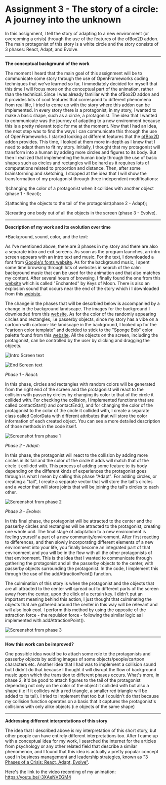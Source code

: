 # Assignment 3 -  The story of a circle: A journey into the unknown

In this assignment, I tell the story of adapting to a new environment (or overcoming a crisis) through the use of the features of the ofBox2D addon.
The main protagonist of this story is a white circle and the story consists of 3 phases: React, Adapt, and Evolve.

***
**The conceptual background of the work**

The moment I heard that the main goal of this assignment will be to communicate some story through the use of OpenFrameworks coding techniques that we've learned so far, I immediately decided for myself that this time I will focus more on the conceptual part of the animation, rather than the technical.
Since I was already familiar with the ofBox2D addon and it provides lots of cool features that correspond to different phenomena from real life, I tried to come up with the story where this addon can be implemented.
In every story there is a protagonist, in my story, I wanted to make a basic shape, such as a circle, a protagonist. The idea that I wanted to communicate was the journey of adapting to a new environment because this is a pretty relevant topic for me at the moment. Now that I had an idea, the next step was to find the ways I can communicate this through the use of OpenFrameworks.
I started looking at different features that the [ofBox2D](https://github.com/vanderlin/ofxBox2d) addon provides. This time, I looked at them more in-depth as I knew that I need to adapt them to fit my story.
Initially, I thought that my protagonist will transform into a human by adding more circles and figures to its body. But then I realized that implementing the human body through the use of basic shapes such as circles and rectangles will be hard as it requires lots of computations related to proportion and distance. Then, after some brainstorming and sketching, I stopped at the idea that I will show the transformation of my protagonist through three independent modifications: 

1)changing the color of a protagonist when it collides with another object (phase 1 - React); 

2)attaching the objects to the tail of the protagonist(phase 2 - Adapt);

3)creating one body out of all the objects in the screen (phase 3 - Evolve).

***
**Description of my work and its evolution over time**

*Background, sound, color, and the text:

As I've mentioned above, there are 3 phases in my story and there are also a separate intro and exit screens.
As soon as the program launches, an intro screen appears with an intro text and music. For the text, I downloaded a font from [Google's fonts website](https://fonts.google.com/specimen/Indie+Flower#standard-styles). As for the background music, I spent some time browsing through lots of websites in search of the calm background music that can be used for the animation and that also matches my content. After several hours of browsing, I finally found the one from this [website](https://www.chosic.com/free-music/adventure/) which is called "Enchanted" by Keys of Moon. There is also an explosion sound that occurs near the end of the story which i I downloaded from this [webiste](https://www.zapsplat.com/empty-search/).

The change in the phases that will be descrbied below is accompanied by a change in the background landscape. The images for the background I downloaded from this [website](https://www.vectorstock.com/royalty-free-vector/seamless-cartoon-nature-background-with-separate-vector-20061466).
As for the color of the randomly appearing circles and rectangles, i.e passerby objects, since my story has a vibe on a cartoon with cartoon-like landscape in the background, I looked up for the "cartoon color template" and decided to stick to the "Sponge Bob" color palette found from this [website](https://www.qualitylogoproducts.com/blog/12-color-schemes-from-famous-cartoons/).
All the objects on the screen, including the protagonist, can be controlled by the user by clicking and dragging the objects.

![Intro Screen text](bin/data/intro.png)

![End Screen text](bin/data/end.png)



*Phase 1 - React:*

In this phase, circles and rectangles with random colors will be generated from the right end of the screen and the protagonist will react to the collision with passerby circles by changing its color to that of the circle it collided with. For checking the collision, I implemented functions that are called contactStart() and contactEnd(), and for changing the color of the protagonist to the color of the circle it collided with, I create a separate class called ColorData with different attributes that will store the color information of each created object. You can see a more detailed description of those methods in the code itself.

![Screenshot from phase 1](bin/data/phase1.png)


*Phase 2 - Adapt:*

In this phase, the protagonist will react to the collision by adding more circles in its tail and the color of the circle it adds will match that of the circle it collided with. This process of adding some feature to its body depending on the different kinds of experiences the protagonist goes through is what I mean by calling this phase "Adapt". For adding circles, or creating a "tail", I create a separate vector that will store the tail's circles and a vector that will store joints that will be joining the tail's circles to each other.

![Screenshot from phase 2](bin/data/phase2.png)


*Phase 3 - Evolve:*

In this final phase, the protagonist will be attracted to the center and the passerby circles and rectangles will be attracted to the protagonist, creating one whole unit. The final stage of adaptation to a new environment is feeling yourself a part of a new community/environment. After first reacting to differences, and then slowly incorporating different elements of a new environment into your life, you finally become an integrated part of that environment and you will be in the flow with all the other protagonists of that environment. This is the idea that I wanted to communicate through gathering the protagonist and all the passerby objects to the center, with passerby objects surrounding the protagonist.
In the code, I implement this through the use of the addAttractionPoint() function.

The culmination of this story is when the protagonist and the objects that are all attracted to the center will spread out to different parts of the screen away from the center, upon the click of a certain key. I didn't put an important meaning behind this action, I just thought that culminating the objects that are gathered around the center in this way will be relevant and will also look cool. I perform this method by using the opposite of the attraction force - the repulsion force - following the similar logic as I implemented with addAttractionPoint().

![Screenshot from phase 3](bin/data/phase3.png)



***
**How this work can be improved?**

One possible idea would be to attach some role to the protagonists and passerby objects by adding images of some objects/people/cartoon characters etc.
Another idea that I had was to implement a collision sound but I didn't do that because I thought it will disrupt the flow of background music upon which the transition to different phases occurs.
What's more, in phase 2, it'd be good to attach figures to the tail of the protagonist depending not only on the color of the object it collided with but also a shape (i.e if it collides with a red triangle, a smaller red triangle will be added to its tail). I tried to implement that too but I couldn't do that because my collision function operates on a basis that it captures the protagonist's collisions with only alike objects (i.e objects of the same shape)

***
**Addressing different interpretations of this story**
 
 The idea that I described above is my interpretation of this short story, but other people can have entirely different interpretations too. After I came up with a conceptual idea for my work, I searched the internet for the articles from psychology or any other related field that describe a similar phenomenon, and I found that this idea is actually a pretty popular concept used in business management and leadership strategies, known as ["3 Phases of a Crisis: React, Adapt, Evolve"](https://www.chosic.com/free-music/adventure/).
 
 
Here's the link to the video recording of my animation: https://youtu.be/-3XAeNVEGM4



